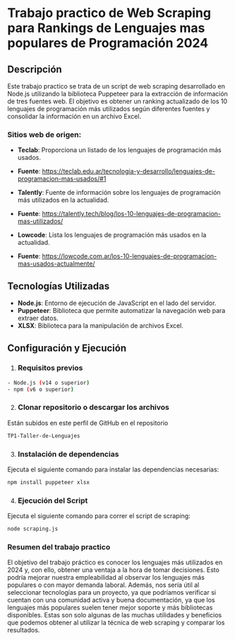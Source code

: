 # Trabajo practico de Web Scraping para Rankings de Lenguajes mas populares de Programación 2024

## Descripción
Este trabajo practico se trata de un script de web scraping desarrollado en Node.js utilizando la biblioteca Puppeteer para la extracción de información de tres fuentes web. El objetivo es obtener un ranking actualizado de los 10 lenguajes de programación más utilizados según diferentes fuentes y consolidar la información en un archivo Excel.

### Sitios web de origen:
- **Teclab**: Proporciona un listado de los lenguajes de programación más usados.
- **Fuente**: https://teclab.edu.ar/tecnologia-y-desarrollo/lenguajes-de-programacion-mas-usados/#1

- **Talently**: Fuente de información sobre los lenguajes de programación más utilizados en la actualidad.
- **Fuente**: https://talently.tech/blog/los-10-lenguajes-de-programacion-mas-utilizados/

- **Lowcode**: Lista los lenguajes de programación más usados en la actualidad.
- **Fuente**: https://lowcode.com.ar/los-10-lenguajes-de-programacion-mas-usados-actualmente/

## Tecnologías Utilizadas
- **Node.js**: Entorno de ejecución de JavaScript en el lado del servidor.
- **Puppeteer**: Biblioteca que permite automatizar la navegación web para extraer datos.
- **XLSX**: Biblioteca para la manipulación de archivos Excel.

## Configuración y Ejecución

1. ### Requisitos previos
```bash
- Node.js (v14 o superior)
- npm (v6 o superior)
```
2. ### Clonar repositorio o descargar los archivos
Están subidos en este perfil de GitHub en el repositorio 
```bash
TP1-Taller-de-Lenguajes
```

3. ### Instalación de dependencias 
Ejecuta el siguiente comando para instalar las dependencias necesarias:
```bash
npm install puppeteer xlsx
```

4. ### Ejecución del Script
Ejecuta el siguiente comando para correr el script de scraping:
```bash
node scraping.js
```

### Resumen del trabajo practico
El objetivo del trabajo práctico es conocer los lenguajes más utilizados en 2024 y, con ello, obtener una ventaja a la hora de tomar decisiones. Esto podría mejorar nuestra empleabilidad al observar los lenguajes más populares o con mayor demanda laboral. Además, nos sería útil al seleccionar tecnologías para un proyecto, ya que podríamos verificar si cuentan con una comunidad activa y buena documentación, ya que los lenguajes más populares suelen tener mejor soporte y más bibliotecas disponibles. Estas son solo algunas de las muchas utilidades y beneficios que podemos obtener al utilizar la técnica de web scraping y comparar los resultados.
